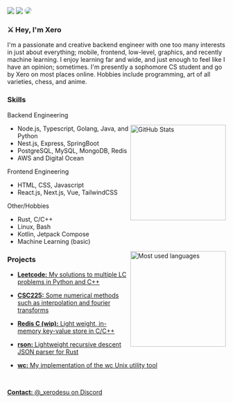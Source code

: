 <section>
  <a style="text-decoration: none;" href="https://github.com/dev-xero">
    <img src="https://img.shields.io/github/followers/dev-xero?logo=github&style=for-the-badge&logoColor=white&labelColor=131820&color=FFFFFF" />
  </a>
  <a style="text-decoration: none;" href="https://github.com/dev-xero">
    <img src="https://img.shields.io/github/stars/dev-xero?affiliations=OWNER%2CCOLLABORATOR&logo=github&style=for-the-badge&logoColor=white&labelColor=131820&color=FFFFFF" />
  </a>   
    <a style="text-decoration: none;" href="https://github.com/dev-xero">
    <img style="border-radius:10px" src="https://hits.sh/github.com/dev-xero/hits.svg?color=FFFFFF&labelColor=131820&style=for-the-badge&logo=stackblitz"/>
  </a>
</section>

<section>
  <h3><b>⚔️ Hey, I'm Xero</b></h3>
  <p>
    I'm a passionate and creative backend engineer with one too many interests in just about everything; mobile, frontend, low-level, graphics, and recently machine learning. I enjoy learning 
    far and wide, and just enough to feel like I have an opinion; sometimes. I'm presently a sophomore CS student and go by Xero on most places online. Hobbies include programming, art of all varieties, chess, and anime.
  </p>
</section>

<section>
  <h3>Skills</h3>
  <p>Backend Engineering</p>
  <a href="#">
    <img align="right" src="https://github-readme-stats.vercel.app/api?username=dev-xero&theme=dark&layout=compact&hide_border=true&bg_color=0D1117" height="220px" alt="GitHub Stats">
  </a>
  <ul>
    <li>Node.js, Typescript, Golang, Java, and Python</li>
    <li>Nest.js, Express, SpringBoot</li>
    <li>PostgreSQL, MySQL, MongoDB, Redis</li>
    <li>AWS and Digital Ocean</li>
  </ul>
  <p>Frontend Engineering</p>
  <ul>
    <li>HTML, CSS, Javascript</li>
    <li>React.js, Next.js, Vue, TailwindCSS</li>
  </ul>
  <p>Other/Hobbies</p>
  <ul>
    <li>Rust, C/C++</li>
    <li>Linux, Bash</li>
    <li>Kotlin, Jetpack Compose</li>
    <li>Machine Learning (basic)</li>
  </ul>
  <a href="#">
    <img align="right" src="https://github-readme-stats.vercel.app/api/top-langs/?username=dev-xero&langs_count=10&v=174&theme=dark&layout=compact&hide_border=true&bg_color=0D1117" height="220px" alt="Most used languages">
  </a>
</section>

<section>
  <h3>Projects</h3>
  <ul>
    <li>
      <p><b><a href="https://github.com/dev-xero/leetcode">Leetcode</>:</b> My solutions to multiple LC problems in Python and C++</p>
    </li>
    <li>
      <p><b><a href="https://github.com/dev-xero/csc225">CSC225</>:</b> Some numerical methods such as interpolation and fourier transforms</p>
    </li>
    <li>
      <p><b><a href="https://github.com/dev-xero/redis-c">Redis C (wip)</>:</b> Light weight, in-memory key-value store in C/C++</p>
    </li>
    <li>
      <p><b><a href="https://github.com/dev-xero/rson">rson</>:</b> Lightweight recursive descent JSON parser for Rust</p>
    </li>
    <li>
      <p><b><a href="https://github.com/dev-xero/wc">wc</>:</b> My implementation of the wc Unix utility tool</p>
    </li>
  </ul>
</section>

<br/>
<p>
  <b>Contact:</b> @_xerodesu on Discord
</p>
